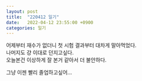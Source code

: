 ```yaml
---
layout: post
title:  "220412 일기"
date:   2022-04-12 23:55:00 +0900
categories: 일기
---
```


어제부터 재수가 없더니 첫 시험 결과부터 대차게 말아먹었다.  
나머지도 걍 이대로 던지고싶다.  
오늘본건 이상하게 잘 본거 같아서 더 불안하다.  

그냥 이젠 빨리 졸업하고싶어...